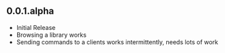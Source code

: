 ## 0.0.1.alpha

* Initial Release
* Browsing a library works
* Sending commands to a clients works intermittently, needs lots of work
